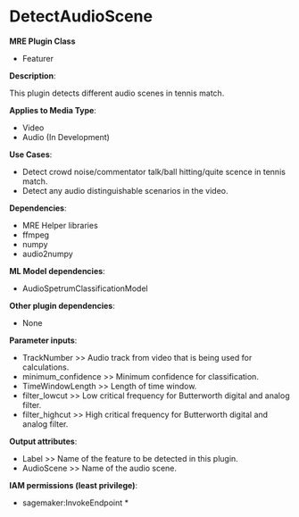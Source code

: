 # DetectAudioScene #

**MRE Plugin Class**
- Featurer

**Description**:

This plugin detects different audio scenes in tennis match.

**Applies to Media Type**:
- Video
- Audio (In Development)

**Use Cases**:
- Detect crowd noise/commentator talk/ball hitting/quite scence in tennis match.
- Detect any audio distinguishable scenarios in the video.

**Dependencies**:
- MRE Helper libraries  
- ffmpeg
- numpy
- audio2numpy

**ML Model dependencies**:
- AudioSpetrumClassificationModel

**Other plugin dependencies**:
- None

**Parameter inputs**:
- TrackNumber >> Audio track from video that is being used for calculations.
- minimum_confidence >> Minimum confidence for classification.
- TimeWindowLength >> Length of time window.
- filter_lowcut >>  Low critical frequency for Butterworth digital and analog filter.
- filter_highcut >> High critical frequency for Butterworth digital and analog filter.

**Output attributes**:
- Label >> Name of the feature to be detected in this plugin.
- AudioScene >> Name of the audio scene.

**IAM permissions (least privilege)**:
- sagemaker:InvokeEndpoint *
